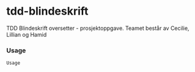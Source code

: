 # tdd-blindeskrift
TDD Blindeskrift oversetter - prosjektoppgave. 
Teamet består av Cecilie, Lillian og Hamid

### Usage
```
Usage
```

